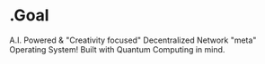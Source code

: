 # .Goal
A.I. Powered & "Creativity focused" Decentralized Network "meta" Operating System! Built with Quantum Computing in mind.
